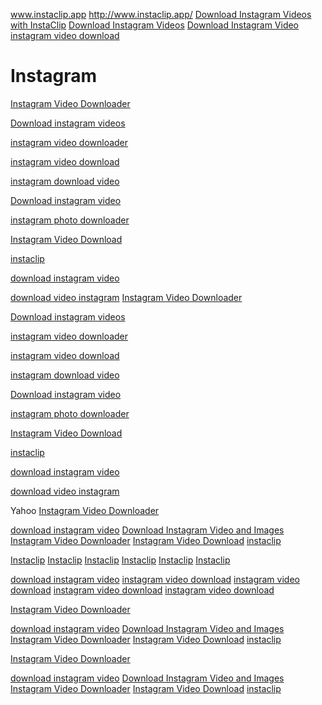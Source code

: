 www.instaclip.app
http://www.instaclip.app/
<a href="http://www.instaclip.app/" target="_blank">Download Instagram Videos with InstaClip</a>
<a href="http://www.instaclip.app/" target="_blank">Download Instagram Videos</a>
<a href="http://www.instaclip.app/" target="_blank">Download Instagram Video</a>
<a href="http://www.instaclip.app/" target="_blank">instagram video download</a>

# Instagram

[Instagram Video Downloader](http://instaclip.app)

[Download instagram videos](http://instaclip.app)

[instagram video downloader](http://instaclip.app)

[instagram video download](http://instaclip.app)

[instagram download video](http://instaclip.app)

[Download instagram video](http://instaclip.app)

[instagram photo downloader](http://instaclip.app)

[Instagram Video Download](http://instaclip.app)

[instaclip](http://instaclip.app)

[download instagram video](http://instaclip.app)

[download video instagram](http://instaclip.app)
[Instagram Video Downloader](http://instaclip.app)

[Download instagram videos](http://instaclip.app)

[instagram video downloader](http://instaclip.app)

[instagram video download](http://instaclip.app)

[instagram download video](http://instaclip.app)

[Download instagram video](http://instaclip.app)

[instagram photo downloader](http://instaclip.app)

[Instagram Video Download](http://instaclip.app)

[instaclip](http://instaclip.app)

[download instagram video](http://instaclip.app)

[download video instagram](http://instaclip.app)

Yahoo
[Instagram Video Downloader](https://gr.search.yahoo.com/mobile/s?ei=UTF-8&fr2=p%3As%2Cv%3Aw%2Cm%3Aat-e%2Cct%3Agossip&p=download+instagram+video+instaclip.app)


[download instagram video](https://gr.search.yahoo.com/mobile/s?ei=UTF-8&fr2=p%3As%2Cv%3Aw%2Cm%3Aat-e%2Cct%3Agossip&p=download+instagram+video+instaclip.app)
[Download Instagram Video and Images](https://gr.search.yahoo.com/mobile/s?ei=UTF-8&fr2=p%3As%2Cv%3Aw%2Cm%3Aat-e%2Cct%3Agossip&p=download+instagram+video+and+images+instaclip.app)
[Instagram Video Downloader](https://gr.search.yahoo.com/mobile/s?ei=UTF-8&fr2=p%3As%2Cv%3Aw%2Cm%3Aat-e%2Cct%3Agossip&p=instagram+video+downloader+instaclip.app)
[Instagram Video Download](https://gr.search.yahoo.com/mobile/s?ei=UTF-8&fr2=p%3As%2Cv%3Aw%2Cm%3Aat-e%2Cct%3Agossip&p=instagram+video+download+instaclip.app)
[instaclip](https://gr.search.yahoo.com/mobile/s?ei=UTF-8&fr2=p%3As%2Cv%3Aw%2Cm%3Aat-e%2Cct%3Agossip&p=instaclip)


[Instaclip](https://www.bing.com/search?q=download+instagram+video+instaclip.app)
[Instaclip](https://www.bing.com/search?q=download+instagram+video+and+images+instaclip.app)
[Instaclip](https://www.bing.com/search?q=instagram+video+downloader+instaclip.app)
[Instaclip](https://www.bing.com/search?q=instagram+video+download+instaclip.app)
[Instaclip](https://www.bing.com/search?q=instaclip)
[Instaclip](https://www.bing.com/search?q=Instagram+video+download+instaclip.app)

[download instagram video](https://www.google.com/search?q=Instagram+video+download+instaclip.app)
[instagram video download](https://www.google.com/search?q=Instagram+video+download+instaclip.app)
[instagram video download](https://www.google.com/search?q=Instagram+video+download+instaclip.app)
[instagram video download](https://www.google.com/search?q=Instagram+video+download+instaclip.app)
[instagram video download](https://www.google.com/search?q=Instagram+video+download+instaclip.app)


[Instagram Video Downloader](https://gr.search.yahoo.com/mobile/s?ei=UTF-8&fr2=p%3As%2Cv%3Aw%2Cm%3Aat-e%2Cct%3Agossip&p=download+instagram+video+instaclip.app)


[download instagram video](https://gr.search.yahoo.com/mobile/s?ei=UTF-8&fr2=p%3As%2Cv%3Aw%2Cm%3Aat-e%2Cct%3Agossip&p=download+instagram+video+instaclip.app)
[Download Instagram Video and Images](https://gr.search.yahoo.com/mobile/s?ei=UTF-8&fr2=p%3As%2Cv%3Aw%2Cm%3Aat-e%2Cct%3Agossip&p=download+instagram+video+and+images+instaclip.app)
[Instagram Video Downloader](https://gr.search.yahoo.com/mobile/s?ei=UTF-8&fr2=p%3As%2Cv%3Aw%2Cm%3Aat-e%2Cct%3Agossip&p=instagram+video+downloader+instaclip.app)
[Instagram Video Download](https://gr.search.yahoo.com/mobile/s?ei=UTF-8&fr2=p%3As%2Cv%3Aw%2Cm%3Aat-e%2Cct%3Agossip&p=instagram+video+download+instaclip.app)
[instaclip](https://gr.search.yahoo.com/mobile/s?ei=UTF-8&fr2=p%3As%2Cv%3Aw%2Cm%3Aat-e%2Cct%3Agossip&p=instaclip)


[Instagram Video Downloader](https://gr.search.yahoo.com/mobile/s?ei=UTF-8&fr2=p%3As%2Cv%3Aw%2Cm%3Aat-e%2Cct%3Agossip&p=download+instagram+video+instaclip.app)


[download instagram video](https://gr.search.yahoo.com/mobile/s?ei=UTF-8&fr2=p%3As%2Cv%3Aw%2Cm%3Aat-e%2Cct%3Agossip&p=download+instagram+video+instaclip.app)
[Download Instagram Video and Images](https://gr.search.yahoo.com/mobile/s?ei=UTF-8&fr2=p%3As%2Cv%3Aw%2Cm%3Aat-e%2Cct%3Agossip&p=download+instagram+video+and+images+instaclip.app)
[Instagram Video Downloader](https://gr.search.yahoo.com/mobile/s?ei=UTF-8&fr2=p%3As%2Cv%3Aw%2Cm%3Aat-e%2Cct%3Agossip&p=instagram+video+downloader+instaclip.app)
[Instagram Video Download](https://gr.search.yahoo.com/mobile/s?ei=UTF-8&fr2=p%3As%2Cv%3Aw%2Cm%3Aat-e%2Cct%3Agossip&p=instagram+video+download+instaclip.app)
[instaclip](https://gr.search.yahoo.com/mobile/s?ei=UTF-8&fr2=p%3As%2Cv%3Aw%2Cm%3Aat-e%2Cct%3Agossip&p=instaclip)


